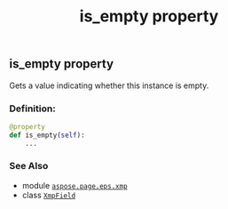 ﻿---
title: is_empty property
second_title: Aspose.Page for Python via .NET API References
description: 
type: docs
weight: 70
url: /python-net/aspose.page.eps.xmp/xmpfield/is_empty/
is_root: false
---

## is_empty property


Gets a value indicating whether this instance is empty.
### Definition:
```python
@property
def is_empty(self):
    ...
```

### See Also
* module [`aspose.page.eps.xmp`](../../)
* class [`XmpField`](/page/python-net/aspose.page.eps.xmp/xmpfield)
